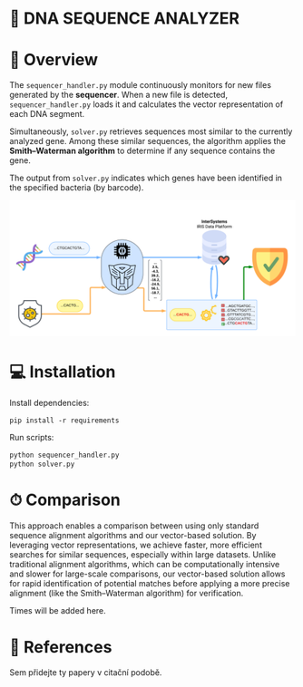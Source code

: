 # 🧬 DNA SEQUENCE ANALYZER 
# 🧠 Overview

The `sequencer_handler.py` module continuously monitors for new files generated by the **sequencer**. When a new file is detected, `sequencer_handler.py` loads it and calculates the vector representation of each DNA segment.

Simultaneously, `solver.py` retrieves sequences most similar to the currently analyzed gene. Among these similar sequences, the algorithm applies the **Smith–Waterman algorithm** to determine if any sequence contains the gene.

The output from `solver.py` indicates which genes have been identified in the specified bacteria (by barcode).

![DNA_diagram](/resources/DNA_diagram.png)

# 💻 Installation

Install dependencies:	

	pip install -r requirements

Run scripts:
	
	python sequencer_handler.py
	python solver.py

# ⏱ Comparison

This approach enables a comparison between using only standard sequence alignment algorithms and our vector-based solution. By leveraging vector representations, we achieve faster, more efficient searches for similar sequences, especially within large datasets. Unlike traditional alignment algorithms, which can be computationally intensive and slower for large-scale comparisons, our vector-based solution allows for rapid identification of potential matches before applying a more precise alignment (like the Smith–Waterman algorithm) for verification.

Times will be added here.

# 📘 References

Sem přidejte ty papery v citační podobě.